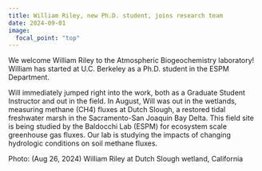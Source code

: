 ```yaml
---
title: William Riley, new Ph.D. student, joins research team
date: 2024-09-01
image:
  focal_point: "top"
---
```


We welcome William Riley to the Atmospheric Biogeochemistry laboratory!  
William has started at U.C. Berkeley as a Ph.D. student in the ESPM Department.  
<!--more-->
Will immediately jumped right into the work, both as a Graduate Student Instructor and out in the field.
In August, Will was out in the wetlands, measuring methane (CH4) fluxes at Dutch Slough, a restored tidal freshwater marsh in the Sacramento-San Joaquin Bay Delta. This field site is being studied by the Baldocchi Lab (ESPM) for ecosystem scale greenhouse gas fluxes. Our lab is studying the impacts of changing hydrologic conditions on soil methane fluxes.   
<p>
Photo: (Aug 26, 2024) William Riley at Dutch Slough wetland, California
